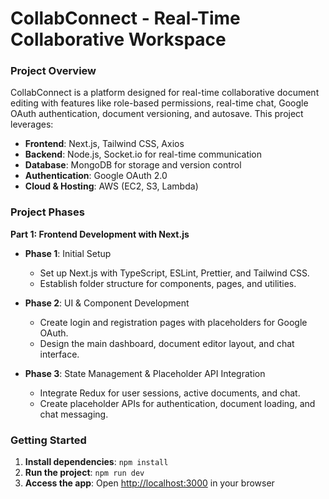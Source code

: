 # CollabConnect - Real-Time Collaborative Workspace

### Project Overview
CollabConnect is a platform designed for real-time collaborative document editing with features like role-based permissions, real-time chat, Google OAuth authentication, document versioning, and autosave. This project leverages:

- **Frontend**: Next.js, Tailwind CSS, Axios
- **Backend**: Node.js, Socket.io for real-time communication
- **Database**: MongoDB for storage and version control
- **Authentication**: Google OAuth 2.0
- **Cloud & Hosting**: AWS (EC2, S3, Lambda)

### Project Phases

**Part 1: Frontend Development with Next.js**

- **Phase 1**: Initial Setup  
  - Set up Next.js with TypeScript, ESLint, Prettier, and Tailwind CSS.
  - Establish folder structure for components, pages, and utilities.

- **Phase 2**: UI & Component Development  
  - Create login and registration pages with placeholders for Google OAuth.
  - Design the main dashboard, document editor layout, and chat interface.

- **Phase 3**: State Management & Placeholder API Integration  
  - Integrate Redux for user sessions, active documents, and chat.
  - Create placeholder APIs for authentication, document loading, and chat messaging.

### Getting Started
1. **Install dependencies**: `npm install`
2. **Run the project**: `npm run dev`
3. **Access the app**: Open [http://localhost:3000](http://localhost:3000) in your browser